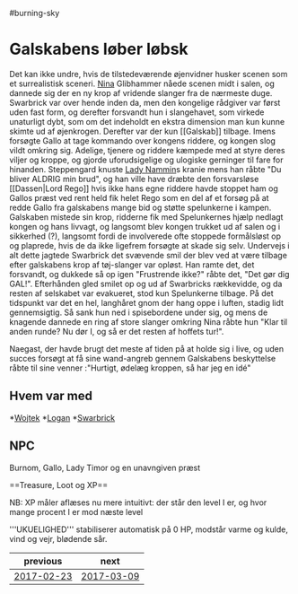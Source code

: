 #burning-sky

# Galskabens løber løbsk 
Det kan ikke undre, hvis de tilstedeværende øjenvidner husker scenen som et surrealistisk sceneri. [Nina](./Nina.md) Glibhammer nåede scenen midt i salen, og dannede sig der en ny krop af vridende slanger fra de nærmeste duge. Swarbrick var over hende inden da, men den kongelige rådgiver var først uden fast form, og derefter forsvandt hun i slangehavet, som virkede unaturligt dybt, som om det indeholdt en ekstra dimension man kun kunne skimte ud af øjenkrogen. Derefter var der kun [[Galskab]] tilbage. Imens forsøgte Gallo at tage kommando over kongens riddere, og kongen slog vildt omkring sig. Adelige, tjenere og riddere kæmpede med at styre deres viljer og kroppe, og gjorde uforudsigelige og ulogiske gerninger til fare for hinanden. Steppengard knuste [Lady Nammin](./Lady%20Nammin.md)s kranie mens han råbte "Du bliver ALDRIG min brud", og han ville have dræbte den forsvarsløse [[Dassen|Lord Rego]] hvis ikke hans egne riddere havde stoppet ham og Gallos præst ved rent held fik helet Rego som en del af et forsøg på at redde Gallo fra galskabens mange bid og støtte spelunkerne i kampen. Galskaben mistede sin krop, ridderne fik med Spelunkernes hjælp nedlagt kongen og hans livvagt, og langsomt blev kongen trukket ud af salen og i sikkerhed (?), langsomt fordi de involverede ofte stoppede formålsløst op og plaprede, hvis de da ikke ligefrem forsøgte at skade sig selv. 
Undervejs i alt dette jagtede Swarbrick det svævende smil der blev ved at være tilbage efter galskabens krop af tøj-slanger var opløst. Han ramte det, det forsvandt, og dukkede så op igen "Frustrende ikke?" råbte det, "Det gør dig GAL!". Efterhånden gled smilet op og ud af Swarbricks rækkevidde, og da resten af selskabet var evakueret, stod kun Spelunkerne tilbage. På det tidspunkt var det en hel, langhåret gnom der hang oppe i luften, stadig lidt gennemsigtig. Så sank hun ned i spisebordene under sig, og mens de knagende dannede en ring af store slanger omkring Nina råbte hun "Klar til anden runde? Nu dør I, og så er det resten af hoffets tur!".

Naegast, der havde brugt det meste af tiden på at holde sig i live, og uden succes forsøgt at få sine wand-angreb gennem Galskabens beskyttelse råbte til sine venner :"Hurtigt, ødelæg kroppen, så har jeg en idé"


## Hvem var med
*[Wojtek](./Wojtek.md)
*[Logan](./Logan.md)
*[Swarbrick](./Swarbrick%20Everwood.md)

## NPC
Burnom, Gallo, Lady Timor og en unavngiven præst

==Treasure, Loot og XP==




NB: XP måler aflæses nu mere intuitivt: der står den level I er, og hvor mange procent I er mod næste level

'''UKUELIGHED''' stabiliserer automatisk på 0 HP, modstår varme og kulde, vind og vejr, blødende sår.

| previous | next |
| --- | --- |
| [2017-02-23](./2017-02-23.md) | [2017-03-09](./2017-03-09.md) |
